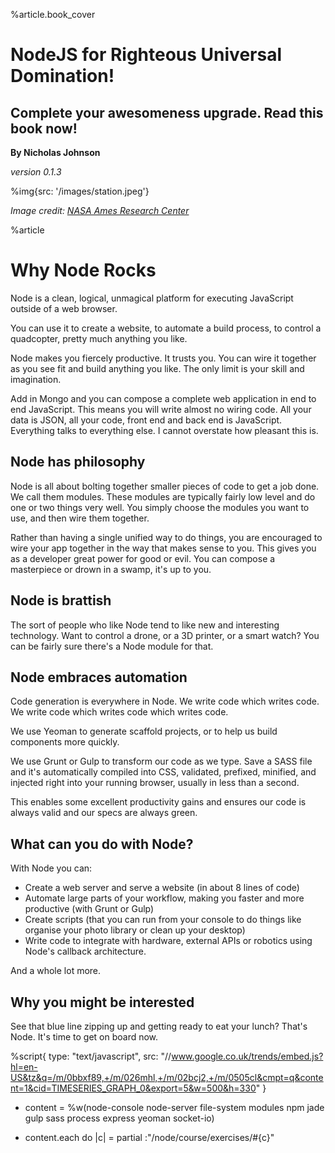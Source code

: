 %article.book_cover


# NodeJS for Righteous Universal Domination!

## Complete your awesomeness upgrade. Read this book now!

**By Nicholas Johnson**

*version 0.1.3*

%img{src: '/images/station.jpeg'}


*Image credit: [NASA Ames Research Center](http://settlement.arc.nasa.gov/70sArt/art.html)*

%article



# Why Node Rocks

Node is a clean, logical, unmagical platform for executing JavaScript outside of a web browser.

You can use it to create a website, to automate a build process, to control a quadcopter, pretty much anything you like.

Node makes you fiercely productive. It trusts you. You can wire it together as you see fit and build anything you like. The only limit is your skill and imagination.

Add in Mongo and you can compose a complete web application in end to end JavaScript. This means you will write almost no wiring code. All your data is JSON, all your code, front end and back end is JavaScript. Everything talks to everything else. I cannot overstate how pleasant this is.


## Node has philosophy

Node is all about bolting together smaller pieces of code to get a job done. We call them modules. These modules are typically fairly low level and do one or two things very well. You simply choose the modules you want to use, and then wire them together.

Rather than having a single unified way to do things, you are encouraged to wire your app together in the way that makes sense to you. This gives you as a developer great power for good or evil. You can compose a masterpiece or drown in a swamp, it's up to you.

## Node is brattish

The sort of people who like Node tend to like new and interesting technology. Want to control a drone, or a 3D printer, or a smart watch? You can be fairly sure there's a Node module for that.

## Node embraces automation

Code generation is everywhere in Node. We write code which writes code. We write code which writes code which writes code.

We use Yeoman to generate scaffold projects, or to help us build components more quickly.

We use Grunt or Gulp to transform our code as we type. Save a SASS file and it's automatically compiled into CSS, validated, prefixed, minified, and injected right into your running browser, usually in less than a second.

This enables some excellent productivity gains and ensures our code is always valid and our specs are always green.

## What can you do with Node?

With Node you can:

* Create a web server and serve a website (in about 8 lines of code)
* Automate large parts of your workflow, making you faster and more productive (with Grunt or Gulp)
* Create scripts (that you can run from your console to do things like organise your photo library or clean up your desktop)
* Write code to integrate with hardware, external APIs or robotics using Node's callback architecture.

And a whole lot more.




## Why you might be interested

See that blue line zipping up and getting ready to eat your lunch? That's Node. It's time to get on board now.

%script{ type: "text/javascript", src: "//www.google.co.uk/trends/embed.js?hl=en-US&tz&q=/m/0bbxf89,+/m/026mhl,+/m/02bcj2,+/m/0505cl&cmpt=q&content=1&cid=TIMESERIES_GRAPH_0&export=5&w=500&h=330" }


- content = %w(node-console node-server file-system modules npm jade gulp sass process express yeoman  socket-io)

- content.each do |c|
= partial :"/node/course/exercises/#{c}"

